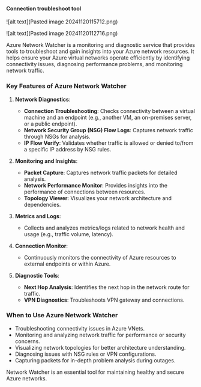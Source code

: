 

#### Connection troubleshoot tool

![alt text](Pasted image 20241120115712.png)

![alt text](Pasted image 20241120112716.png)


Azure Network Watcher is a monitoring and diagnostic service that provides tools to troubleshoot and gain insights into your Azure network resources. It helps ensure your Azure virtual networks operate efficiently by identifying connectivity issues, diagnosing performance problems, and monitoring network traffic.


### **Key Features of Azure Network Watcher**

1. **Network Diagnostics**:
    
    - **Connection Troubleshooting**: Checks connectivity between a virtual machine and an endpoint (e.g., another VM, an on-premises server, or a public endpoint).
    - **Network Security Group (NSG) Flow Logs**: Captures network traffic through NSGs for analysis.
    - **IP Flow Verify**: Validates whether traffic is allowed or denied to/from a specific IP address by NSG rules.

1. **Monitoring and Insights**:
    
    - **Packet Capture**: Captures network traffic packets for detailed analysis.
    - **Network Performance Monitor**: Provides insights into the performance of connections between resources.
    - **Topology Viewer**: Visualizes your network architecture and dependencies.

2. **Metrics and Logs**:
    
    - Collects and analyzes metrics/logs related to network health and usage (e.g., traffic volume, latency).

3. **Connection Monitor**:
    
    - Continuously monitors the connectivity of Azure resources to external endpoints or within Azure.

4. **Diagnostic Tools**:
    
    - **Next Hop Analysis**: Identifies the next hop in the network route for traffic.
    - **VPN Diagnostics**: Troubleshoots VPN gateway and connections.




### **When to Use Azure Network Watcher**

- Troubleshooting connectivity issues in Azure VNets.
- Monitoring and analyzing network traffic for performance or security concerns.
- Visualizing network topologies for better architecture understanding.
- Diagnosing issues with NSG rules or VPN configurations.
- Capturing packets for in-depth problem analysis during outages.

Network Watcher is an essential tool for maintaining healthy and secure Azure networks.